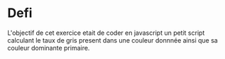 # Defi

L'objectif de cet exercice etait de coder en javascript un petit script calculant le taux de gris present dans une couleur donnnée ainsi que sa couleur dominante primaire.
